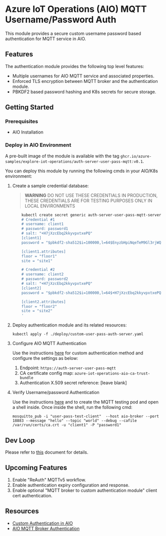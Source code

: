 # Azure IoT Operations (AIO) MQTT Username/Password Auth

This module provides a secure custom username password based authentication for MQTT service in AIO.

## Features

The authentication module provides the following top level features:

* Multiple usernames for AIO MQTT service and associated properties.
* Enforced TLS encryption between MQTT broker and the authentication module.
* PBKDF2 based password hashing and K8s secrets for secure storage.

## Getting Started

### Prerequisites

* AIO Installation

### Deploy in AIO Environment

A pre-built image of the module is available with the tag `ghcr.io/azure-samples/explore-iot-operations/auth-server-user-pass-mqtt:v0.1`.

You can deploy this module by running the following cmds in your AIO/K8s environment:

1. Create a sample credential database:
    > **WARNING** DO NOT USE THESE CREDENTIALS IN PRODUCTION, THESE CREDENTIALS ARE FOR TESTING PURPOSES ONLY IN LOCAL ENVIRONMENTS

    ```bash
        kubectl create secret generic auth-server-user-pass-mqtt-server-credentials -n azure-iot-operations --from-literal=passwords.toml='
        # Credential #1
        # username: client1
        # password: password1
        # salt: "+H7jXzcEbq2kkyvpxtxePQ"
        [client1]
        password = "$pbkdf2-sha512$i=100000,l=64$EnyzbHpiNqeTeM9Gl3rjWQ$Qc3MqYZ3Q49kz3Uh1Ia4A5UMDMlhxujgNjNYgpgVDDaiq13DP5IEM7gA7MbsU70RTGn5qHU9uis79LkLV5wkAg"

        [client1.attributes]
        floor = "floor1"
        site = "site1"

        # Credential #2
        # username: client2
        # password: password2
        # salt: "+H7jXzcEbq2kkyvpxtxePQ"
        [client2]
        password = "$pbkdf2-sha512$i=100000,l=64$+H7jXzcEbq2kkyvpxtxePQ$jTzW6fSesiuNRLMIkDDAzBEILk7iyyDZ3rjlEwQap4UJP4TaCR+EXQXNukO7qNJWlPPP8leNnJDCBgX/255Ezw"

        [client2.attributes]
        floor = "floor2"
        site = "site2"
        '
    ```

2. Deploy authentication module and its related resources:

    ```kubectl apply -f ./deploy/custom-user-pass-auth-server.yaml```

3. Configure AIO MQTT Authentication

    Use the instructions [here](https://learn.microsoft.com/en-us/azure/iot-operations/manage-mqtt-broker/howto-configure-authentication?tabs=portal#custom-authentication) for custom authentication method and configure the settings as below:

    1. Endpoint: `https://auth-server-user-pass-mqtt`
    2. CA certificate config map: `azure-iot-operations-aio-ca-trust-bundle`
    3. Authentication X.509 secret reference: [leave blank]

4. Verify Username/password Authentication

    Use the instructions [here](https://learn.microsoft.com/en-us/azure/iot-operations/manage-mqtt-broker/howto-test-connection?tabs=portal#connect-to-the-default-listener-inside-the-cluster) and to create the MQTT testing pod and open a shell inside. Once inside the shell, run the following cmd:

    `mosquitto_pub -i "user-pass-test-client"  --host aio-broker --port 18883 --message "hello" --topic "world" --debug --cafile /var/run/certs/ca.crt -u "client1" -P "password1"`

## Dev Loop

Please refer to [this](./docs/develoop.md) document for details.

## Upcoming Features

1. Enable "ReAuth" MQTTv5 workflow.
2. Enable authentication expiry configuration and response.
3. Enable optional "MQTT broker to custom authentication module" client cert authentication.

## Resources

* [Custom Authentication in AIO](https://github.com/Azure-Samples/explore-iot-operations/tree/main/samples/auth-server-template)
* [AIO MQTT Broker Authentication](https://learn.microsoft.com/en-us/azure/iot-operations/manage-mqtt-broker/howto-configure-authentication?tabs=portal)

